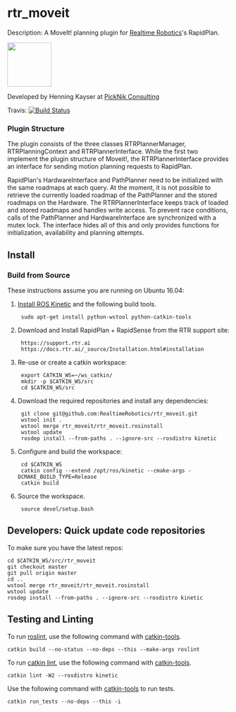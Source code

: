 # rtr_moveit

Description: A MoveIt! planning plugin for [Realtime Robotics](http://rtr.ai/)'s RapidPlan.

<img src="https://picknik.ai/assets/images/logo.jpg" width="100">

Developed by Henning Kayser at [PickNik Consulting](http://picknik.ai/)

Travis:
[![Build Status](https://travis-ci.com/PickNikRobotics/rtr_moveit.svg?token=o9hPQnr2kShM9ckDs6J8&branch=master)](https://travis-ci.com/PickNikRobotics/rtr_moveit)

### Plugin Structure

The plugin consists of the three classes RTRPlannerManager, RTRPlanningContext and RTRPlannerInterface.
While the first two implement the plugin structure of Moveit!, the RTRPlannerInterface provides an interface for sending motion planning requests to RapidPlan.

RapidPlan's HardwareInterface and PathPlanner need to be initialized with the same roadmaps at each query.
At the moment, it is not possible to retrieve the currently loaded roadmap of the PathPlanner and the stored roadmaps on the Hardware.
The RTRPlannerInterface keeps track of loaded and stored roadmaps and handles write access.
To prevent race conditions, calls of the PathPlanner and HardwareInterface are synchronized with a mutex lock.
The interface hides all of this and only provides functions for initialization, availability and planning attempts.

## Install

### Build from Source

These instructions assume you are running on Ubuntu 16.04:

1. [Install ROS Kinetic](http://wiki.ros.org/kinetic/Installation/Ubuntu) and the following build tools.

        sudo apt-get install python-wstool python-catkin-tools

1. Download and Install RapidPlan + RapidSense from the RTR support site:

        https://support.rtr.ai
        https://docs.rtr.ai/_source/Installation.html#installation

1. Re-use or create a catkin workspace:

        export CATKIN_WS=~/ws_catkin/
        mkdir -p $CATKIN_WS/src
        cd $CATKIN_WS/src

1. Download the required repositories and install any dependencies:

        git clone git@github.com:RealtimeRobotics/rtr_moveit.git
        wstool init .
        wstool merge rtr_moveit/rtr_moveit.rosinstall
        wstool update
        rosdep install --from-paths . --ignore-src --rosdistro kinetic

1. Configure and build the workspace:

        cd $CATKIN_WS
        catkin config --extend /opt/ros/kinetic --cmake-args -DCMAKE_BUILD_TYPE=Release
        catkin build

1. Source the workspace.

        source devel/setup.bash

## Developers: Quick update code repositories

To make sure you have the latest repos:

    cd $CATKIN_WS/src/rtr_moveit
    git checkout master
    git pull origin master
    cd ..
    wstool merge rtr_moveit/rtr_moveit.rosinstall
    wstool update
    rosdep install --from-paths . --ignore-src --rosdistro kinetic

## Testing and Linting

To run [roslint](http://wiki.ros.org/roslint), use the following command with [catkin-tools](https://catkin-tools.readthedocs.org/).

    catkin build --no-status --no-deps --this --make-args roslint

To run [catkin lint](https://pypi.python.org/pypi/catkin_lint), use the following command with [catkin-tools](https://catkin-tools.readthedocs.org/).

    catkin lint -W2 --rosdistro kinetic

Use the following command with [catkin-tools](https://catkin-tools.readthedocs.org/) to run tests.

    catkin run_tests --no-deps --this -i
